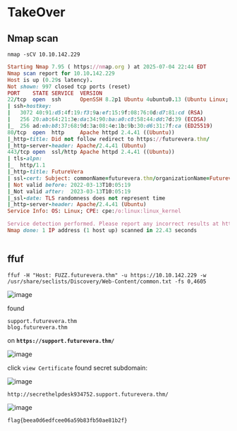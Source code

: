 # TakeOver


## Nmap scan

 
```
nmap -sCV 10.10.142.229   
```


```ruby
Starting Nmap 7.95 ( https://nmap.org ) at 2025-07-04 22:44 EDT
Nmap scan report for 10.10.142.229
Host is up (0.29s latency).
Not shown: 997 closed tcp ports (reset)
PORT    STATE SERVICE  VERSION
22/tcp  open  ssh      OpenSSH 8.2p1 Ubuntu 4ubuntu0.13 (Ubuntu Linux; protocol 2.0)
| ssh-hostkey: 
|   3072 40:91:d5:4f:19:f3:9a:ef:15:9f:08:76:0d:d7:81:cd (RSA)
|   256 20:ab:64:21:3e:da:34:90:ba:a0:c8:58:44:dd:7d:39 (ECDSA)
|_  256 ad:eb:b8:37:68:9d:3a:08:4e:1b:9b:30:d6:31:7f:ca (ED25519)
80/tcp  open  http     Apache httpd 2.4.41 ((Ubuntu))
|_http-title: Did not follow redirect to https://futurevera.thm/
|_http-server-header: Apache/2.4.41 (Ubuntu)
443/tcp open  ssl/http Apache httpd 2.4.41 ((Ubuntu))
| tls-alpn: 
|_  http/1.1
|_http-title: FutureVera
| ssl-cert: Subject: commonName=futurevera.thm/organizationName=Futurevera/stateOrProvinceName=Oregon/countryName=US
| Not valid before: 2022-03-13T10:05:19
|_Not valid after:  2023-03-13T10:05:19
|_ssl-date: TLS randomness does not represent time
|_http-server-header: Apache/2.4.41 (Ubuntu)
Service Info: OS: Linux; CPE: cpe:/o:linux:linux_kernel

Service detection performed. Please report any incorrect results at https://nmap.org/submit/ .
Nmap done: 1 IP address (1 host up) scanned in 22.43 seconds
                                                                                            
```




## ffuf

```
ffuf -H "Host: FUZZ.futurevera.thm" -u https://10.10.142.229 -w /usr/share/seclists/Discovery/Web-Content/common.txt -fs 0,4605
```


![image](https://github.com/user-attachments/assets/ebc7fb83-0686-468a-82d7-c77a7cf77e63)




found
```
support.futurevera.thm
blog.futurevera.thm
```



on **``https://support.futurevera.thm/``**


![image](https://github.com/user-attachments/assets/fecdf04f-b89c-46f2-ae35-953c2ea7728e)

click ``view Certificate`` found secret subdomain:

![image](https://github.com/user-attachments/assets/fc86598a-0e16-415d-840d-46dbdb356d8d)



```
http://secrethelpdesk934752.support.futurevera.thm/
```



![image](https://github.com/user-attachments/assets/2256bdfb-9280-49a0-acf7-756d7c1a3f1c)


```
flag{beea0d6edfcee06a59b83fb50ae81b2f}
```



